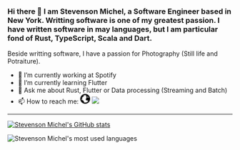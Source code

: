 ### Hi there 👋 I am Stevenson Michel, a Software Engineer based in New York. Writting software is one of my greatest passion. I have written software in may languages, but I am particular fond of Rust, TypeScript, Scala and Dart.

Beside writting software, I have a passion for Photography (Still life and Potraiture).

- 🔭 I’m currently working at Spotify
- 🌱 I’m currently learning Flutter
- 💬 Ask me about Rust, Flutter or Data processing (Streaming and Batch)
- 📫 How to reach me: 
  [<img src="https://raw.githubusercontent.com/iconic/open-iconic/master/svg/globe.svg" width="22" />](https://www.stevensonmichel.com/)  [<img src="https://camo.githubusercontent.com/b65faae8871ebbdb99790f2644ea7f3c89800b0c/68747470733a2f2f63646e2e6a7364656c6976722e6e65742f6e706d2f73696d706c652d69636f6e734076332f69636f6e732f6c696e6b6564696e2e737667" width="22" />](https://www.linkedin.com/in/stevensonmichel/)
  
---

[![Stevenson Michel's GitHub stats](https://github-readme-stats.vercel.app/api?username=thoven87)](https://github.com/anuraghazra/github-readme-stats)

![Stevenson Michel's most used languages](https://github-readme-stats.sabesansathananthan.vercel.app/api/top-langs/?username=thoven87&layout=compact&theme=radical)
